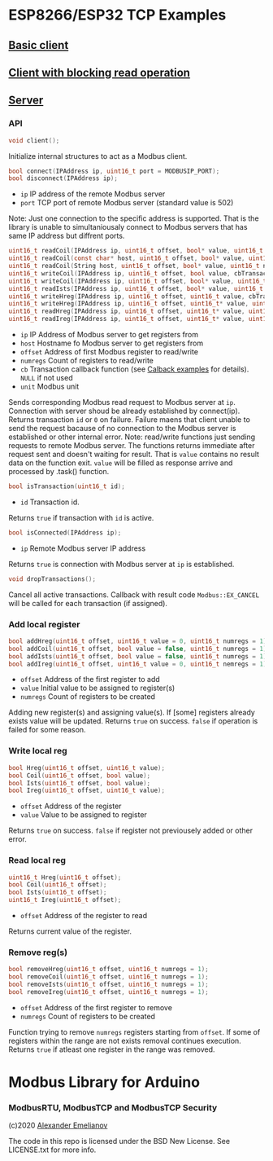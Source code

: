 # ESP8266/ESP32 TCP Examples

## [Basic client](client/client.ino)

## [Client with blocking read operation](clientSync/clientSync.ino)

## [Server](server/server.ino)

### API

```c
void client();
```

Initialize internal structures to act as a Modbus client.

```c
bool connect(IPAddress ip, uint16_t port = MODBUSIP_PORT);
bool disconnect(IPAddress ip);
```

- `ip`  IP address of the remote Modbus server
- `port`    TCP port of remote Modbus server (standard value is 502)

Note: Just one connection to the specific address is supported. That is the library is unable to simultaniousaly connect to Modbus servers that has same IP address but diffrent ports.

```c
uint16_t readCoil(IPAddress ip, uint16_t offset, bool* value, uint16_t numregs = 1, cbTransaction cb = nullptr, uint8_t uint = MODBUSIP_UNIT);
uint16_t readCoil(const char* host, uint16_t offset, bool* value, uint16_t numregs = 1, cbTransaction cb = nullptr, uint8_t uint = MODBUSIP_UNIT);
uint16_t readCoil(String host, uint16_t offset, bool* value, uint16_t numregs = 1, cbTransaction cb = nullptr, uint8_t uint = MODBUSIP_UNIT);
uint16_t writeCoil(IPAddress ip, uint16_t offset, bool value, cbTransaction cb = nullptr, uint8_t uint = MODBUSIP_UNIT);
uint16_t writeCoil(IPAddress ip, uint16_t offset, bool* value, uint16_t numregs = 1, cbTransaction cb = nullptr, uint8_t uint = MODBUSIP_UNIT);
uint16_t readIsts(IPAddress ip, uint16_t offset, bool* value, uint16_t numregs = 1, cbTransaction cb = nullptr, uint8_t uint = MODBUSIP_UNIT);
uint16_t writeHreg(IPAddress ip, uint16_t offset, uint16_t value, cbTransaction cb = nullptr, uint8_t uint = MODBUSIP_UNIT);
uint16_t writeHreg(IPAddress ip, uint16_t offset, uint16_t* value, uint16_t numregs = 1, cbTransaction cb = nullptr, uint8_t uint = MODBUSIP_UNIT);
uint16_t readHreg(IPAddress ip, uint16_t offset, uint16_t* value, uint16_t numregs = 1, cbTransaction cb = nullptr, uint8_t uint = MODBUSIP_UNIT);
uint16_t readIreg(IPAddress ip, uint16_t offset, uint16_t* value, uint16_t numregs = 1, cbTransaction cb = nullptr, uint8_t uint = MODBUSIP_UNIT);
```

- `ip` IP Address of Modbus server to get registers from
- `host` Hostname fo Modbus server to get registers from
- `offset` Address of first Modbus register to read/write
- `numregs` Count of registers to read/write
- `cb` Transaction callback function (see [Calback examples](../calback) for details). `NULL` if not used
- `unit` Modbus unit

Sends corresponding Modbus read request to Modbus server at `ip`. Connection with server shoud be already established by connect(ip).
Returns transaction `id` or `0` on failure. Failure maens that client unable to send the request bacause of no connection to the Modbus server is established or other internal error.
Note: read/write functions just sending requests to remote Modbus server. The functions returns immediate after request sent and doesn't waiting for result. That is `value` contains no result data on the function exit. `value` will be filled as response arrive and processed by .task() function.

```c
bool isTransaction(uint16_t id);
```

- `id`  Transaction id.

Returns `true` if transaction with `id` is active.

```c
bool isConnected(IPAddress ip);
```

- `ip`    Remote Modbus server IP address

Returns `true` is connection with Modbus server at `ip` is established.

```c
void dropTransactions();
```

Cancel all active transactions. Callback with result code `Modbus::EX_CANCEL` will be called for each transaction (if assigned).

### Add local register
```c
bool addHreg(uint16_t offset, uint16_t value = 0, uint16_t numregs = 1);
bool addCoil(uint16_t offset, bool value = false, uint16_t numregs = 1);
bool addIsts(uint16_t offset, bool value = false, uint16_t numregs = 1);
bool addIreg(uint16_t offset, uint16_t value = 0, uint16_t nemregs = 1);
```

- `offset` Address of the first register to add
- `value` Initial value to be assigned to register(s)
- `numregs` Count of registers to be created

Adding new register(s) and assigning value(s). If [some] registers already exists value will be updated.
Returns `true` on success. `false` if operation is failed for some reason.

### Write local reg

```c
bool Hreg(uint16_t offset, uint16_t value);
bool Coil(uint16_t offset, bool value);
bool Ists(uint16_t offset, bool value);
bool Ireg(uint16_t offset, uint16_t value);
```

- `offset` Address of the register
- `value` Value to be assigned to register

Returns `true` on success. `false` if register not previousely added or other error.

### Read local reg

```c
uint16_t Hreg(uint16_t offset);
bool Coil(uint16_t offset);
bool Ists(uint16_t offset);
uint16_t Ireg(uint16_t offset);
```

- `offset` Address of the register to read


Returns current value of the register.

### Remove reg(s)

```c
bool removeHreg(uint16_t offset, uint16_t numregs = 1);
bool removeCoil(uint16_t offset, uint16_t numregs = 1);
bool removeIsts(uint16_t offset, uint16_t numregs = 1);
bool removeIreg(uint16_t offset, uint16_t numregs = 1);
```

- `offset` Address of the first register to remove
- `numregs` Count of registers to be created

Function trying to remove `numregs` registers starting from `offset`. If some of registers within the range are not exists removal continues execution.
Returns `true` if atleast one register in the range was removed.

# Modbus Library for Arduino
### ModbusRTU, ModbusTCP and ModbusTCP Security

(c)2020 [Alexander Emelianov](mailto:a.m.emelianov@gmail.com)

The code in this repo is licensed under the BSD New License. See LICENSE.txt for more info.